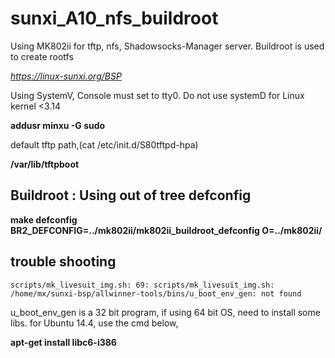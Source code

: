 # sunxi_A10_nfs_buildroot
Using MK802ii for tftp, nfs, Shadowsocks-Manager server. Buildroot is used to create rootfs

*https://linux-sunxi.org/BSP*

Using SystemV, Console must set to tty0. Do not use systemD for Linux kernel <3.14

**addusr minxu -G sudo**

default tftp path,(cat /etc/init.d/S80tftpd-hpa)

**/var/lib/tftpboot**

## Buildroot : Using out of tree defconfig
**make defconfig BR2_DEFCONFIG=../mk802ii/mk802ii_buildroot_defconfig O=../mk802ii/**

## trouble shooting
`scripts/mk_livesuit_img.sh: 69: scripts/mk_livesuit_img.sh: /home/mx/sunxi-bsp/allwinner-tools/bins/u_boot_env_gen: not found`

u_boot_env_gen is a 32 bit program, if using 64 bit OS, need to install some libs. for Ubuntu 14.4, use the cmd below,

**apt-get install libc6-i386**
